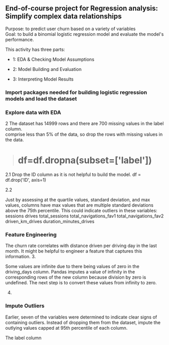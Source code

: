 ## End-of-course project for Regression analysis: Simplify complex data relationships  

Purpose: to predict user churn based on a variety of variables  
Goal: to build a binomial logistic regression model and evaluate the model's performance.

This activity has three parts:

*   1: EDA & Checking Model Assumptions

*   2: Model Building and Evaluation

*   3: Interpreting Model Results

### Import packages needed for building logistic regression models and load the dataset  


### Explore data with EDA  

2
The dataset has 14999 rows and there are 700 missing values in the label column.  
comprise less than 5% of the data, so drop the rows with missing values in the data.
>  # df=df.dropna(subset=['label'])
2.1
Drop the ID column as it is not helpful to build the model. df = df.drop('ID', axis=1)  

2.2

Just by assessing at the quartile values, standard deviation, and max values, columns have max values that are multiple standard deviations above the 75th percentile. This could indicate outliers in these variables:  
sessions
drives
total_sessions
total_navigations_fav1
total_navigations_fav2
driven_km_drives
duration_minutes_drives

### Feature Engineering    

The churn rate correlates with distance driven per driving day in the last month. It might be helpful to engineer a feature that captures this information.
3.

Some values are infinite due to there being values of zero in the driving_days column. Pandas imputes a value of infinity in the corresponding rows of the new column because division by zero is undefined.
The next step is to convert these values from infinity to zero.  

4.
### Impute Outliers  

Earlier, seven of the variables were determined to indicate clear signs of containing outliers. Instead of dropping them from the dataset, impute the outlying values capped at 95th percentile of each column.  

The label column 

